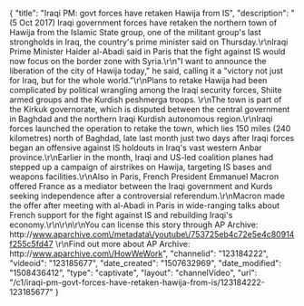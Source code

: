 {
    "title": "Iraqi PM: govt forces have retaken Hawija from IS",
    "description": "(5 Oct 2017) Iraqi government forces have retaken the northern town of Hawija from the Islamic State group, one of the militant group's last strongholds in Iraq, the country's prime minister said on Thursday.\r\nIraqi Prime Minister Haider al-Abadi said in Paris that the fight against IS would now focus on the border zone with Syria.\r\n\"I want to announce the liberation of the city of Hawija today,\" he said, calling it a \"victory not just for Iraq, but for the whole world.\"\r\nPlans to retake Hawija had been complicated by political wrangling among the Iraqi security forces, Shiite armed groups and the Kurdish peshmerga troops. \r\nThe town is part of the Kirkuk governorate, which is disputed between the central government in Baghdad and the northern Iraqi Kurdish autonomous region.\r\nIraqi forces launched the operation to retake the town, which lies 150 miles (240 kilometres) north of Baghdad, late last month just two days after Iraqi forces began an offensive against IS holdouts in Iraq's vast western Anbar province.\r\nEarlier in the month, Iraqi and US-led coalition planes had stepped up a campaign of airstrikes on Hawija, targeting IS bases and weapons facilities.\r\nAlso in Paris, French President Emmanuel Macron offered France as a mediator between the Iraqi government and Kurds seeking independence after a controversial referendum.\r\nMacron made the offer after meeting with al-Abadi in Paris in wide-ranging talks about French support for the fight against IS and rebuilding Iraqi's economy.\r\n\r\n\r\nYou can license this story through AP Archive: http:\/\/www.aparchive.com\/metadata\/youtube\/753725eb4c72e5e4c80914f255c5fd47 \r\nFind out more about AP Archive: http:\/\/www.aparchive.com\/HowWeWork",
    "channelid": "123184222",
    "videoid": "123185677",
    "date_created": "1507632969",
    "date_modified": "1508436412",
    "type": "captivate",
    "layout": "channelVideo",
    "url": "\/c1\/iraqi-pm-govt-forces-have-retaken-hawija-from-is\/123184222-123185677"
}